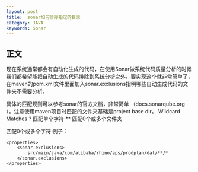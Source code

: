 ```yaml
---
layout: post
title:  sonar如何排除指定的目录
category: JAVA
keywords: Sonar
---
```


## 正文

现在系统通常都会有自动化生成的代码，在使用Sonar做系统代码质量分析的时候我们都希望能把自动生成的代码排除到系统分析之外。要实现这个就非常简单了，在maven的pom.xml文件里面加入sonar.exclusions指明哪些自动生成代码的文件夹不需要分析。

具体的匹配规则可以参考sonar的官方文档，非常简单 （docs.sonarqube.org ）。注意使用maven项目时匹配的文件夹基础是project base dir。 
Wildcard Matches 
? 匹配单个字符 
** 匹配0个或多个文件夹

匹配0个或多个字符
例子：

```
<properties>
    <sonar.exclusions>
        src/main/java/com/alibaba/rhino/aps/prodplan/dal/**/*
    </sonar.exclusions>
</properties>

```

